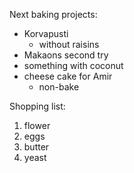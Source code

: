 Next baking projects:
* Korvapusti
  * without raisins
* Makaons second try
* something with coconut
* cheese cake for Amir
  * non-bake

Shopping list:
1. flower
2. eggs
3. butter
4. yeast
